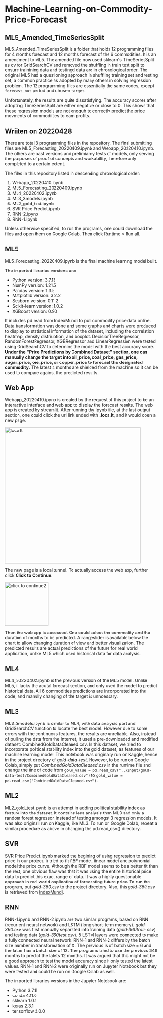# Machine-Learning-on-Commodity-Price-Forecast

## ML5_Amended_TimeSeriesSplit

ML5_Amended_TimeSeriesSplit is a folder that holds 12 programming files for 4 months forecast and 12 months forecast of the 6 commodities. It is an amendment to ML5. The amended file now used sklearn's TimeSeriesSplit as cv for GridSearchCV and removed the shuffling in train test split to ensure trainining data and testingd data are in chronological order. The original ML5 had a questioning approach in shuffling training set and testing set, a common practice as adopted by many others in solving regression problem. The 12 programming files are essentially the same codes, except `forecast_out` period and chosen `target`.

Unfortunately, the results are quite dissatisfying. The accuracy scores after adopting TimeSeriesSplit are either negative or close to 0. This shows that these regression models are not enoguh to correctly predict the price movments of commodiities to earn profits.

## Wriiten on 20220428

There are total 8 programming files in the repository. The final submitting files are ML5_Forecasting_20220409.ipynb and Webapp_20220410.ipynb. The others are past versions and prelimianry tests of models, only serving the purposes of proof of concepts and workability, therefore only completed to a certain extent.

The files in this repository listed in descending chronological order:
1. Webapp_20220410.ipynb
2. ML5_Forecasting_20220409.ipynb
3. ML4_20220402.ipynb
4. ML3_3models.ipynb
5. ML2_gold_test.ipynb
6. SVR Price Predict.ipynb
7. RNN-2.ipynb
8. RNN-1.ipynb

Unless otherwise specified, to run the programs, one could download the files and open them on Google Colab. Then click Runtime > Run all.

## ML5

ML5_Forecasting_20220409.ipynb is the final machine learning model built. 

The imported libraries versions are:
- Python version: 3.7.13 
- NumPy version: 1.21.5
- Pandas version: 1.3.5
- Matplotlib version: 3.2.2
- Seaborn version: 0.11.2
- Scikit-learn version: 1.0.2
- XGBoost version: 0.90

It includes pd.read from IndexMundi to pull commodity price data online. Data transformation was done and some graphs and charts were produced to display to statistical information of the dataset, including the correlation heatmap, density distriubtion, and boxplot. DecisionTreeRegressor, RandomForestRegressor, XGBRegressor and LinearRegression were tested using GridSearchCV to determine the model with the best accuracy score. **Under the "Price Predictions by Combined Dataset" section, one can manually change the target into oil_price, coal_price, gas_price, sugar_price, ore_price, or copper_price to forecast the designated commodity.** The latest 4 months are shielded from the machine so it can be used to compare against the predicted results.

## Web App

Webapp_20220410.ipynb is created by the request of this project to be an interactive interface and web app to display the forecast results. The web app is created by streamlit. After running thy ipynb file, at the last output section, one could click the url link ended with **.loca.lt**, and it would open a new page. 

<img width="445" alt="loca lt" src="https://user-images.githubusercontent.com/42607409/163803961-89933665-ccdc-4915-9992-aed562d228c2.png">

The new page is a local tunnel. To actually access the web app, further click **Click to Continue**.

<img width="142" alt="click to continue2" src="https://user-images.githubusercontent.com/42607409/163804286-c3d86610-c3fe-4c87-81b0-598b1a2b4e48.png">

Then the web app is accessed. One could select the commodity and the duration of months to be predicted. A rangeslider is available below the chart to allow changing duration of view and better visualization. The predicted results are actual predictions of the future for real world application, unlike ML5 which used historical data for data analysis.

## ML4

ML4_20220402.ipynb is the previous version of the ML5 model. Unlike ML5, it lacks the acutal forecast section, and only used the model to predict historical data. All 6 commodities predictions are incorporated into the code, and manully changing of the target is unncessary.

## ML3

ML3_3models.ipynb is similar to ML4, with data analysis part and GridSearchCV function to locate the best model. However due to some errors with the continuous features, the results are unreliable. Also, instead of pulling the data from the Internet, it used a pre-downloaded and modified dataset: CombinedGoldDataCleaned.csv. In this dataset, we tried to incorporate political stability index into the gold dataset, as features of our machine learning model. This notebook was originally run on Kaggle, hence in the project directory of *gold-data-test*. However, to be run on Google Colab, simply put *CombinedGoldDataCleaned.csv* in the runtime file and change the line of code from `gold_value = pd.read_csv("../input/gold-data-test/CombinedGoldDataCleaned.csv")` to `gold_value = pd.read_csv("CombinedGoldDataCleaned.csv")`.

## ML2

ML2_gold_test.ipynb is an attempt in adding political stability index as feature into the dataset. It contains less analysis than ML3 and only a random forest regressor, instead of testing amongst 3 regression models. It was also originall run on Kaggle, like ML3. To run on Google Colab, repeat a similar procedure as above in changing the pd.read_csv() directory.

## SVR

SVR Price Predict.ipynb marked the begining of using regression to predict price in our project. It tried to fit RBF model, linear model and polynomial model the price curve. Although the RBF model seems to be a better fit than the rest, one obvious flaw was that it was using the entire historical price data to predict this exact range of data. It was a highly questionable approach in real world applicatino of forecasting future price. To run the program, put *gold-360.csv* to the project directory. Also, this *gold-360.csv* is retrieved from [IndexMundi](https://www.indexmundi.com/commodities/?commodity=gold&months=360).

## RNN

RNN-1.ipynb and RNN-2.ipynb are two similar programs, based on RNN (recurrent neural network) and LSTM (long short-term memory). *gold-360.csv* was first manually separated into training data (*gold-360train.csv*) and testing data (*gold-360test.csv*). 5 LSTM layers were connected to make a fully connected neural network. RNN-1 and RNN-2 differs by the batch size number in transformation of X. The previous is of batch size = 6 and the latter has a batch size of 12. The programs tried to use the previous 348 months to predict the latets 12 months. It was argued that this might not be a good approach to test the model accuracy since it only tested the latest values. RNN-1 and RNN-2 were originally run on Jupyter Notebook but they were tested and could be run on Google Colab as well.

The imported libraries versions in the Jupyter Notebook are:
- Python 3.7.11
- conda 4.11.0
- sklearn 1.0.1
- keras 2.3.1
- tensorflow 2.0.0

